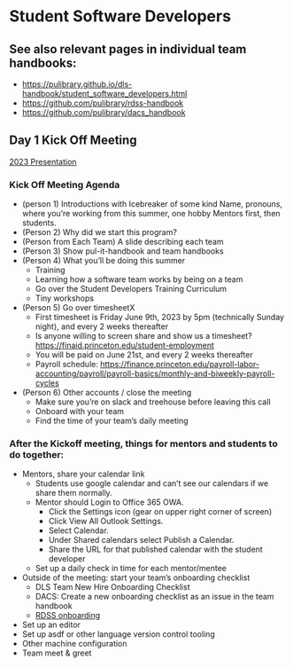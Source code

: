 # Student Software Developers
## See also relevant pages in individual team handbooks:

- https://pulibrary.github.io/dls-handbook/student_software_developers.html
- https://github.com/pulibrary/rdss-handbook
- https://github.com/pulibrary/dacs_handbook

## Day 1 Kick Off Meeting
  [2023 Presentation](https://docs.google.com/presentation/d/14z-n7cQcFpYGcFeGOGS-xcK8Z3dkWbD5A-_Pvvq5rGI/edit#slide=id.g24971a37b93_0_69 )
### Kick Off Meeting Agenda
* (person 1) Introductions with Icebreaker of some kind Name, pronouns, where you’re working from this summer, one hobby
  Mentors first, then students.
* (Person 2) Why did we start this program?
* (Person from Each Team) A slide describing each team 
* (Person 3) Show pul-it-handbook and team handbooks
* (Person 4) What you’ll be doing this summer
  * Training 
  * Learning how a software team works by being on a team
  * Go over the Student Developers Training Curriculum
  * Tiny workshops
* (Person 5) Go over timesheetX
  * First timesheet is Friday June 9th, 2023 by 5pm (technically Sunday night), and every 2 weeks thereafter
  * Is anyone willing to screen share and show us a timesheet? https://finaid.princeton.edu/student-employment 
  * You will be paid on June 21st, and every 2 weeks thereafter
  * Payroll schedule: https://finance.princeton.edu/payroll-labor-accounting/payroll/payroll-basics/monthly-and-biweekly-payroll-cycles
* (Person 6) Other accounts / close the meeting
  * Make sure you’re on slack and treehouse before leaving this call
  * Onboard with your team
  * Find the time of your team’s daily meeting

### After the Kickoff meeting, things for mentors and students to do together:
  * Mentors, share your calendar link
    * Students use google calendar and can’t see our calendars if we share them normally.
    * Mentor should Login to Office 365 OWA.
      * Click the Settings icon (gear on upper right corner of screen)
      * Click View All Outlook Settings.
      * Select Calendar.
      * Under Shared calendars select Publish a Calendar.
      * Share the URL for that published calendar with the student developer
    * Set up a daily check in time for each mentor/mentee
  * Outside of the meeting: start your team’s onboarding checklist
    * DLS Team New Hire Onboarding Checklist
    * DACS: Create a new onboarding checklist as an issue in the team handbook
    * [RDSS onboarding](https://github.com/pulibrary/rdss-handbook/blob/main/onboarding.md)
  * Set up an editor
  * Set up asdf or other language version control tooling
  * Other machine configuration
  * Team meet & greet

